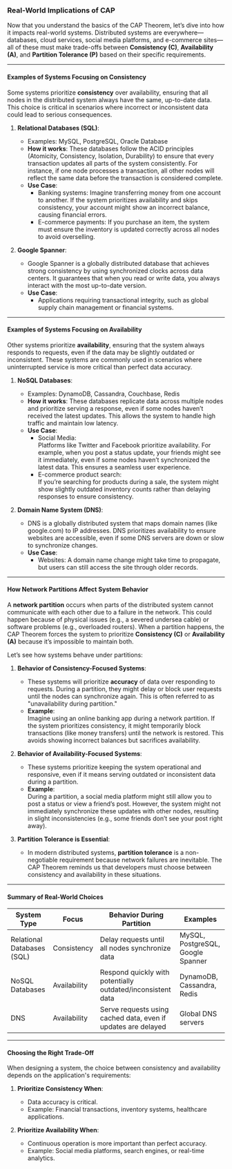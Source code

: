 
### **Real-World Implications of CAP**

Now that you understand the basics of the CAP Theorem, let’s dive into how it impacts real-world systems. Distributed systems are everywhere—databases, cloud services, social media platforms, and e-commerce sites—all of these must make trade-offs between **Consistency (C)**, **Availability (A)**, and **Partition Tolerance (P)** based on their specific requirements.

----------

#### **Examples of Systems Focusing on Consistency**

Some systems prioritize **consistency** over availability, ensuring that all nodes in the distributed system always have the same, up-to-date data. This choice is critical in scenarios where incorrect or inconsistent data could lead to serious consequences.

1.  **Relational Databases (SQL)**:
    
    -   Examples: MySQL, PostgreSQL, Oracle Database
    -   **How it works**: These databases follow the ACID principles (Atomicity, Consistency, Isolation, Durability) to ensure that every transaction updates all parts of the system consistently. For instance, if one node processes a transaction, all other nodes will reflect the same data before the transaction is considered complete.
    -   **Use Case**:
        -   Banking systems: Imagine transferring money from one account to another. If the system prioritizes availability and skips consistency, your account might show an incorrect balance, causing financial errors.
        -   E-commerce payments: If you purchase an item, the system must ensure the inventory is updated correctly across all nodes to avoid overselling.
2.  **Google Spanner**:
    
    -   Google Spanner is a globally distributed database that achieves strong consistency by using synchronized clocks across data centers. It guarantees that when you read or write data, you always interact with the most up-to-date version.
    -   **Use Case**:
        -   Applications requiring transactional integrity, such as global supply chain management or financial systems.

----------

#### **Examples of Systems Focusing on Availability**

Other systems prioritize **availability**, ensuring that the system always responds to requests, even if the data may be slightly outdated or inconsistent. These systems are commonly used in scenarios where uninterrupted service is more critical than perfect data accuracy.

1.  **NoSQL Databases**:
    
    -   Examples: DynamoDB, Cassandra, Couchbase, Redis
    -   **How it works**: These databases replicate data across multiple nodes and prioritize serving a response, even if some nodes haven’t received the latest updates. This allows the system to handle high traffic and maintain low latency.
    -   **Use Case**:
        -   Social Media:  
            Platforms like Twitter and Facebook prioritize availability. For example, when you post a status update, your friends might see it immediately, even if some nodes haven’t synchronized the latest data. This ensures a seamless user experience.
        -   E-commerce product search:  
            If you’re searching for products during a sale, the system might show slightly outdated inventory counts rather than delaying responses to ensure consistency.
2.  **Domain Name System (DNS)**:
    
    -   DNS is a globally distributed system that maps domain names (like google.com) to IP addresses. DNS prioritizes availability to ensure websites are accessible, even if some DNS servers are down or slow to synchronize changes.
    -   **Use Case**:
        -   Websites: A domain name change might take time to propagate, but users can still access the site through older records.

----------

#### **How Network Partitions Affect System Behavior**

A **network partition** occurs when parts of the distributed system cannot communicate with each other due to a failure in the network. This could happen because of physical issues (e.g., a severed undersea cable) or software problems (e.g., overloaded routers). When a partition happens, the CAP Theorem forces the system to prioritize **Consistency (C)** or **Availability (A)** because it’s impossible to maintain both.

Let’s see how systems behave under partitions:

1.  **Behavior of Consistency-Focused Systems**:
    
    -   These systems will prioritize **accuracy** of data over responding to requests. During a partition, they might delay or block user requests until the nodes can synchronize again. This is often referred to as "unavailability during partition."
    -   **Example**:  
        Imagine using an online banking app during a network partition. If the system prioritizes consistency, it might temporarily block transactions (like money transfers) until the network is restored. This avoids showing incorrect balances but sacrifices availability.
2.  **Behavior of Availability-Focused Systems**:
    
    -   These systems prioritize keeping the system operational and responsive, even if it means serving outdated or inconsistent data during a partition.
    -   **Example**:  
        During a partition, a social media platform might still allow you to post a status or view a friend’s post. However, the system might not immediately synchronize these updates with other nodes, resulting in slight inconsistencies (e.g., some friends don’t see your post right away).
3.  **Partition Tolerance is Essential**:
    
    -   In modern distributed systems, **partition tolerance** is a non-negotiable requirement because network failures are inevitable. The CAP Theorem reminds us that developers must choose between consistency and availability in these situations.

----------

#### **Summary of Real-World Choices**

| System Type                | Focus        | Behavior During Partition                                     | Examples                          |
|----------------------------|--------------|----------------------------------------------------------------|-----------------------------------|
| Relational Databases (SQL) | Consistency  | Delay requests until all nodes synchronize data               | MySQL, PostgreSQL, Google Spanner |
| NoSQL Databases            | Availability | Respond quickly with potentially outdated/inconsistent data   | DynamoDB, Cassandra, Redis        |
| DNS                        | Availability | Serve requests using cached data, even if updates are delayed | Global DNS servers                |


----------

#### **Choosing the Right Trade-Off**

When designing a system, the choice between consistency and availability depends on the application's requirements:

1.  **Prioritize Consistency When**:
    
    -   Data accuracy is critical.
    -   Example: Financial transactions, inventory systems, healthcare applications.
2.  **Prioritize Availability When**:
    
    -   Continuous operation is more important than perfect accuracy.
    -   Example: Social media platforms, search engines, or real-time analytics.